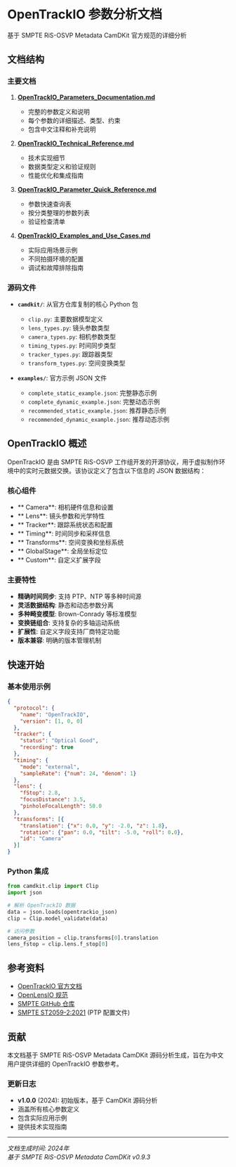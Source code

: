 # OpenTrackIO 参数分析文档

基于 SMPTE RiS-OSVP Metadata CamDKit 官方规范的详细分析

## 文档结构

###  主要文档

1. **[OpenTrackIO_Parameters_Documentation.md](./OpenTrackIO_Parameters_Documentation.md)**
   - 完整的参数定义和说明
   - 每个参数的详细描述、类型、约束
   - 包含中文注释和补充说明

2. **[OpenTrackIO_Technical_Reference.md](./OpenTrackIO_Technical_Reference.md)**
   - 技术实现细节
   - 数据类型定义和验证规则
   - 性能优化和集成指南

3. **[OpenTrackIO_Parameter_Quick_Reference.md](./OpenTrackIO_Parameter_Quick_Reference.md)**
   - 参数快速查询表
   - 按分类整理的参数列表
   - 验证检查清单

4. **[OpenTrackIO_Examples_and_Use_Cases.md](./OpenTrackIO_Examples_and_Use_Cases.md)**
   - 实际应用场景示例
   - 不同拍摄环境的配置
   - 调试和故障排除指南

###  源码文件

- **`camdkit/`**: 从官方仓库复制的核心 Python 包
  - `clip.py`: 主要数据模型定义
  - `lens_types.py`: 镜头参数类型
  - `camera_types.py`: 相机参数类型
  - `timing_types.py`: 时间同步类型
  - `tracker_types.py`: 跟踪器类型
  - `transform_types.py`: 空间变换类型

- **`examples/`**: 官方示例 JSON 文件
  - `complete_static_example.json`: 完整静态示例
  - `complete_dynamic_example.json`: 完整动态示例
  - `recommended_static_example.json`: 推荐静态示例
  - `recommended_dynamic_example.json`: 推荐动态示例

## OpenTrackIO 概述

OpenTrackIO 是由 SMPTE RiS-OSVP 工作组开发的开源协议，用于虚拟制作环境中的实时元数据交换。该协议定义了包含以下信息的 JSON 数据结构：

### 核心组件

- ** Camera**: 相机硬件信息和设置
- ** Lens**: 镜头参数和光学特性
- ** Tracker**: 跟踪系统状态和配置
- ** Timing**: 时间同步和采样信息
- ** Transforms**: 空间变换和坐标系统
- ** GlobalStage**: 全局坐标定位
- ** Custom**: 自定义扩展字段

### 主要特性

-  **精确时间同步**: 支持 PTP、NTP 等多种时间源
-  **灵活数据结构**: 静态和动态参数分离
-  **多种畸变模型**: Brown-Conrady 等标准模型
-  **变换链组合**: 支持复杂的多轴运动系统
-  **扩展性**: 自定义字段支持厂商特定功能
-  **版本兼容**: 明确的版本管理机制

## 快速开始

### 基本使用示例

```json
{
  "protocol": {
    "name": "OpenTrackIO",
    "version": [1, 0, 0]
  },
  "tracker": {
    "status": "Optical Good",
    "recording": true
  },
  "timing": {
    "mode": "external",
    "sampleRate": {"num": 24, "denom": 1}
  },
  "lens": {
    "fStop": 2.8,
    "focusDistance": 3.5,
    "pinholeFocalLength": 50.0
  },
  "transforms": [{
    "translation": {"x": 0.0, "y": -2.0, "z": 1.8},
    "rotation": {"pan": 0.0, "tilt": -5.0, "roll": 0.0},
    "id": "Camera"
  }]
}
```

### Python 集成

```python
from camdkit.clip import Clip
import json

# 解析 OpenTrackIO 数据
data = json.loads(opentrackio_json)
clip = Clip.model_validate(data)

# 访问参数
camera_position = clip.transforms[0].translation
lens_fstop = clip.lens.f_stop[0]
```

## 参考资料

-  [OpenTrackIO 官方文档](https://ris-pub.smpte.org/ris-osvp-metadata-camdkit/)
-  [OpenLensIO 规范](https://ris-pub.smpte.org/ris-osvp-metadata-camdkit/res/OpenLensIO_v1-0-0.pdf)
-  [SMPTE GitHub 仓库](https://github.com/SMPTE/ris-osvp-metadata-camdkit)
-  [SMPTE ST2059-2:2021](https://ieeexplore.ieee.org/document/9450292) (PTP 配置文件)

## 贡献

本文档基于 SMPTE RiS-OSVP Metadata CamDKit 源码分析生成，旨在为中文用户提供详细的 OpenTrackIO 参数参考。

### 更新日志

- **v1.0.0** (2024): 初始版本，基于 CamDKit 源码分析
- 涵盖所有核心参数定义
- 包含实际应用示例
- 提供技术实现指南

---

*文档生成时间: 2024年*  
*基于 SMPTE RiS-OSVP Metadata CamDKit v0.9.3*
